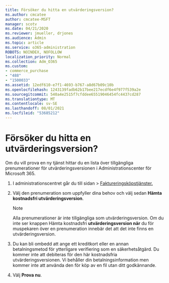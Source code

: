 ```yaml
---
title: Försöker du hitta en utvärderingsversion?
ms.author: cmcatee
author: cmcatee-MSFT
manager: scotv
ms.date: 04/21/2020
ms.reviewer: jmueller, drjones
ms.audience: Admin
ms.topic: article
ms.service: o365-administration
ROBOTS: NOINDEX, NOFOLLOW
localization_priority: Normal
ms.collection: Adm_O365
ms.custom:
- commerce_purchase
- "488"
- "1500033"
ms.assetid: 12edf610-e7f1-4693-b767-a8d67b09c10b
ms.openlocfilehash: 1243139fadb62b17bee217ecdf6e4f977f539a2e
ms.sourcegitcommit: 540a4e2515f7cfddee65519046454fc4437cd287
ms.translationtype: MT
ms.contentlocale: sv-SE
ms.lasthandoff: 08/01/2021
ms.locfileid: "53685212"
---
```

# <a name="trying-to-find-a-trial"></a>Försöker du hitta en utvärderingsversion?

Om du vill prova en ny tjänst hittar du en lista över tillgängliga prenumerationer för utvärderingsversionen i Administrationscenter för Microsoft 365.
  
1. I administrationscentret går du  till sidan \> [Faktureringsköpstjänster.](https://go.microsoft.com/fwlink/p/?linkid=868433)

2. Välj den prenumeration som uppfyller dina behov och välj sedan  **Hämta kostnadsfri utvärderingsversion**.

    > [!NOTE]
    > Alla prenumerationer är inte tillgängliga som utvärderingsversion. Om du inte ser knappen Hämta kostnadsfri **utvärderingsversion när** du för muspekaren över en prenumeration innebär det att det inte finns en utvärderingsversion.
  
3. Du kan bli ombedd att ange ett kreditkort eller en annan betalningsmetod för ytterligare verifiering som en säkerhetsåtgärd. Du kommer inte att debiteras för den här kostnadsfria utvärderingsversionen. Vi behåller din betalningsinformation men kommer inte att använda den för köp av en fil utan ditt godkännande.

4. Välj **Prova nu**.
